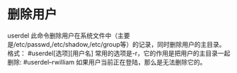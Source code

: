# 删除用户
userdel
	此命令删除用户在系统文件中（主要是/etc/passwd,/etc/shadow,/etc/group等）的记录，同时删除用户的主目录。
格式：
#userdel[选项][用户名]
常用的选项是-r，它的作用是把用户的主目录一起删除:
#userdel–rwilliam
如果用户当前正在登陆，那么是无法删除它的。
